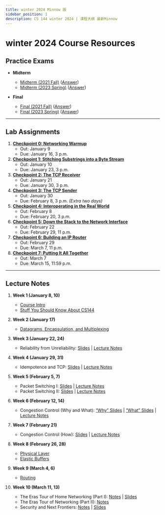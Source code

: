 ```yaml
---
title: winter 2024 Minnow 版
sidebar_position: 1
description: CS 144 winter 2024 | 课程大纲 最新Minnow
---
```

# winter 2024 Course Resources

## Practice Exams
- **Midterm**  
  - [Midterm (2021 Fall)](/resource/cs144/2024winter/21fa-midterm.pdf) ([Answer](/resource/cs144/2024winter21fa-midterm-ans.pdf))  
  - [Midterm (2023 Spring)](/resource/cs144/2024winter/sp23_midterm.pdf) ([Answer](/resource/cs144/2024winter/sp23_midterm-ans.pdf))  

- **Final**  
  - [Final (2021 Fall)](/resource/cs144/2024winter/21fa-final.pdf) ([Answer](/resource/cs144/2024winter/21fa-final-ans.pdf))  
  - [Final (2023 Spring)](/resource/cs144/2024winter/sp23_final.pdf) ([Answer](/resource/cs144/2024winter/sp23_midterm.pdf))  

---

## Lab Assignments
1. **[Checkpoint 0: Networking Warmup ](/resource/cs144/2024winter/check0.pdf)**  
   - Out: January 9  
   - Due: January 16, 3 p.m.  
2. **[Checkpoint 1: Stitching Substrings into a Byte Stream](/resource/cs144/2024winter/check1.pdf)**  
   - Out: January 10  
   - Due: January 23, 3 p.m.  
3. **[Checkpoint 2: The TCP Receiver](/resource/cs144/2024winter/check2.pdf)**  
   - Out: January 21  
   - Due: January 30, 3 p.m.  
4. **[Checkpoint 3: The TCP Sender](/resource/cs144/2024winter/check3.pdf)**  
   - Out: January 30  
   - Due: February 8, 3 p.m. *(Extra two days)*  
5. **[Checkpoint 4: Interoperating in the Real World](/resource/cs144/2024winter/check4.pdf)**  
   - Out: February 8  
   - Due: February 20, 3 p.m.  
6. **[Checkpoint 5: Down the Stack to the Network Interface](/resource/cs144/2024winter/check5.pdf)**  
   - Out: February 22  
   - Due: February 29, 11 p.m.  
7. **[Checkpoint 6: Building an IP Router](/resource/cs144/2024winter/check6.pdf)**  
   - Out: February 29  
   - Due: March 7, 11 p.m.  
8. **[Checkpoint 7: Putting It All Together](/resource/cs144/2024winter/check7.pdf)**  
   - Out: March 7  
   - Due: March 15, 11:59 p.m.  

---

## Lecture Notes
1. **Week 1 (January 8, 10)**  
   - [Course Intro](link-to-week1-course-intro)  
   - [Stuff You Should Know About CS144](link-to-week1-stuff-cs144)  

2. **Week 2 (January 17)**  
   - [Datagrams, Encapsulation, and Multiplexing](link-to-week2-datagrams)  

3. **Week 3 (January 22, 24)**  
   - Reliability from Unreliability: [Slides](link-to-week3-slides) | [Lecture Notes](link-to-week3-notes)  

4. **Week 4 (January 29, 31)**  
   - Idempotence and TCP: [Slides](link-to-week4-slides) | [Lecture Notes](link-to-week4-notes)  

5. **Week 5 (February 5, 7)**  
   - Packet Switching I: [Slides](link-to-week5-part1-slides) | [Lecture Notes](link-to-week5-part1-notes)  
   - Packet Switching II: [Slides](link-to-week5-part2-slides) | [Lecture Notes](link-to-week5-part2-notes)  

6. **Week 6 (February 12, 14)**  
   - Congestion Control (Why and What): [“Why” Slides](link-to-week6-why-slides) | [“What” Slides](link-to-week6-what-slides) | [Lecture Notes](link-to-week6-notes)  

7. **Week 7 (February 21)**  
   - Congestion Control (How): [Slides](link-to-week7-slides) | [Lecture Notes](link-to-week7-notes)  

8. **Week 8 (February 26, 28)**  
   - [Physical Layer](link-to-week8-physical-layer)  
   - [Elastic Buffers](link-to-week8-elastic-buffers)  

9. **Week 9 (March 4, 6)**  
   - [Routing](link-to-week9-routing)  

10. **Week 10 (March 11, 13)**  
    - The Eras Tour of Home Networking (Part I): [Notes](link-to-week10-part1-notes) | [Slides](link-to-week10-part1-slides)  
    - The Eras Tour of Networking (Part II): [Notes](link-to-week10-part2-notes)  
    - Security and Next Frontiers: [Notes](link-to-week10-security-notes) | [Slides](link-to-week10-security-slides)  
